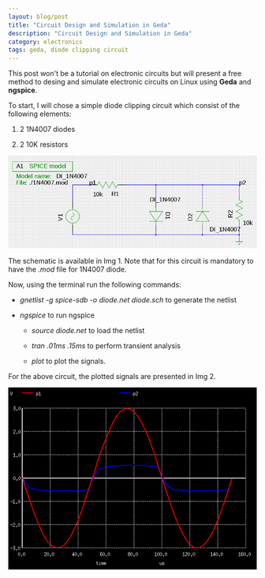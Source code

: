 ```yaml
---
layout: blog/post
title: "Circuit Design and Simulation in Geda"
description: "Circuit Design and Simulation in Geda"
category: electronics
tags: geda, diode clipping circuit
---
```


This post won't be a tutorial on electronic circuits but will present a free method to desing and simulate electronic circuits on Linux using **Geda** and **ngspice**.
<!--more-->

To start, I will chose a simple diode clipping circuit which consist of the following elements:

1. 2 1N4007 diodes
   
2. 2 10K resistors

![Img 1:Diode clipping circuit on both half cycles][circuit_scheme]

The schematic is available in Img 1. Note that for this circuit is mandatory to have the *.mod* file for 1N4007 diode. 

Now, using the terminal run the following commands:

*  *gnetlist -g spice-sdb -o diode.net diode.sch* to generate the netlist
  
* *ngspice* to run ngspice
    * *source diode.net* to load the netlist
  
    * *tran .01ms .15ms* to perform transient analysis
  
    * *plot* to plot the signals.

For the above circuit, the plotted signals are presented in Img 2.


![Img 2:Diode clipping circuit plotted signals][plots]


[circuit_scheme]: ../img/blog/Circuit-Design-and-Simulation-in-Geda-pic1.png "Img 1:Diode clipping circuit on both half cycles"

[plots]: ../img/blog/Circuit-Design-and-Simulation-in-Geda-pic2.png "Img 2:Diode clipping circuit plotted signals"
